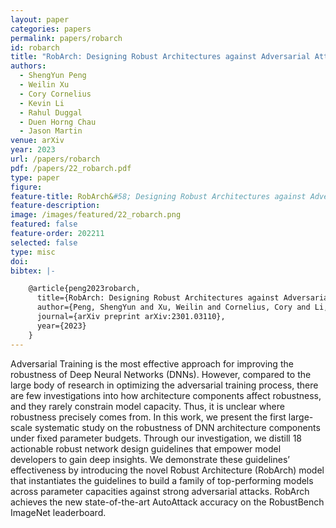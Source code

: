 ```yaml
---
layout: paper
categories: papers
permalink: papers/robarch
id: robarch
title: "RobArch: Designing Robust Architectures against Adversarial Attacks"
authors:
  - ShengYun Peng
  - Weilin Xu
  - Cory Cornelius
  - Kevin Li
  - Rahul Duggal
  - Duen Horng Chau
  - Jason Martin
venue: arXiv
year: 2023
url: /papers/robarch
pdf: /papers/22_robarch.pdf
type: paper
figure: 
feature-title: RobArch&#58; Designing Robust Architectures against Adversarial Attacks
feature-description: 
image: /images/featured/22_robarch.png
featured: false
feature-order: 202211
selected: false
type: misc
doi: 
bibtex: |-

    @article{peng2023robarch,
      title={RobArch: Designing Robust Architectures against Adversarial Attacks},
      author={Peng, ShengYun and Xu, Weilin and Cornelius, Cory and Li, Kevin and Duggal, Rahul and Chau, Duen Horng and Martin, Jason},
      journal={arXiv preprint arXiv:2301.03110},
      year={2023}
    }
---
```


Adversarial Training is the most effective approach for improving the robustness of Deep Neural Networks (DNNs). However, compared to the large body of research in optimizing the adversarial training process, there are few investigations into how architecture components affect robustness, and they rarely constrain model capacity. Thus, it is unclear where robustness precisely comes from. In this work, we present the first large-scale systematic study on the robustness of DNN architecture components under fixed parameter budgets. Through our investigation, we distill 18 actionable robust network design guidelines that empower model developers to gain deep insights. We demonstrate these guidelines’ effectiveness by introducing the novel Robust Architecture (RobArch) model that instantiates the guidelines to build a family of top-performing models across parameter capacities against strong adversarial attacks. RobArch achieves the new state-of-the-art AutoAttack accuracy on the RobustBench ImageNet leaderboard.